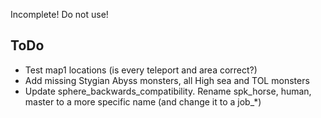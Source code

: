Incomplete! Do not use!<br>

## ToDo
* Test map1 locations (is every teleport and area correct?)
* Add missing Stygian Abyss monsters, all High sea and TOL monsters
* Update sphere_backwards_compatibility. Rename spk_horse, human, master to a more specific name (and change it to a job_*)